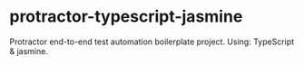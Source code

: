 # protractor-typescript-jasmine
Protractor end-to-end test automation boilerplate project. Using: TypeScript &amp; jasmine.
